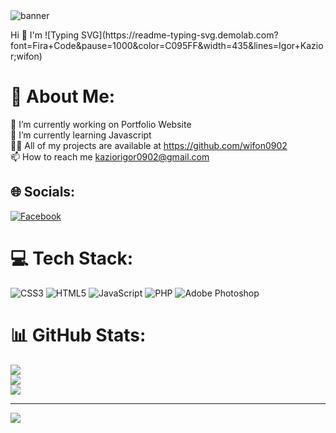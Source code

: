 <img src="https://i.imgur.com/jk5Ei6C.png" alt="banner">

<p>Hi 🦖 I'm ![Typing SVG](https://readme-typing-svg.demolab.com?font=Fira+Code&pause=1000&color=C095FF&width=435&lines=Igor+Kazior;wifon)</p>

# 💫 About Me:
🔭 I’m currently working on Portfolio Website<br>🌱 I’m currently learning Javascript<br>👨‍💻 All of my projects are available at https://github.com/wifon0902<br>📫 How to reach me kaziorigor0902@gmail.com


## 🌐 Socials:
[![Facebook](https://img.shields.io/badge/Facebook-%231877F2.svg?logo=Facebook&logoColor=white)](https://facebook.com/igor.kazior.5) 

# 💻 Tech Stack:
![CSS3](https://img.shields.io/badge/css3-%231572B6.svg?style=flat&logo=css3&logoColor=white) ![HTML5](https://img.shields.io/badge/html5-%23E34F26.svg?style=flat&logo=html5&logoColor=white) ![JavaScript](https://img.shields.io/badge/javascript-%23323330.svg?style=flat&logo=javascript&logoColor=%23F7DF1E) ![PHP](https://img.shields.io/badge/php-%23777BB4.svg?style=flat&logo=php&logoColor=white) ![Adobe Photoshop](https://img.shields.io/badge/adobephotoshop-%2331A8FF.svg?style=flat&logo=adobephotoshop&logoColor=white)
# 📊 GitHub Stats:
![](https://github-readme-stats.vercel.app/api?username=wifon0902&theme=react&hide_border=true&include_all_commits=false&count_private=false)<br/>
![](https://github-readme-streak-stats.herokuapp.com/?user=wifon0902&theme=react&hide_border=true)<br/>
![](https://github-readme-stats.vercel.app/api/top-langs/?username=wifon0902&theme=react&hide_border=true&include_all_commits=false&count_private=false&layout=compact)

---
[![](https://visitcount.itsvg.in/api?id=wifon0902&icon=1&color=1)](https://visitcount.itsvg.in)

<!-- Proudly created with GPRM ( https://gprm.itsvg.in ) -->

<!--
**wifon0902/wifon0902** is a ✨ _special_ ✨ repository because its `README.md` (this file) appears on your GitHub profile.

Here are some ideas to get you started:

- 🔭 I’m currently working on ...
- 🌱 I’m currently learning ...
- 👯 I’m looking to collaborate on ...
- 🤔 I’m looking for help with ...
- 💬 Ask me about ...
- 📫 How to reach me: ...
- 😄 Pronouns: ...
- ⚡ Fun fact: ...
-->
